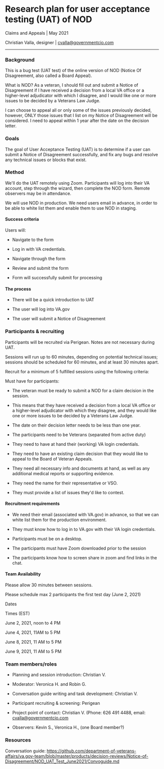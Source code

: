 Research plan for user acceptance testing (UAT) of NOD
======================================================

Claims and Appeals | May 2021

Christian Valla, designer | <cvalla@governmentcio.com>

* * * * *

### Background

This is a bug test (UAT test) of the online version of NOD (Notice Of Disagreement, also called a Board Appeal). 

What is NOD? As a veteran, I should fill out and submit a Notice of Disagreement if I have received a decision from a local VA office or a higher-level adjudicator with which I disagree, and I would like one or more issues to be decided by a Veterans Law Judge. 

I can choose to appeal all or only some of the issues previously decided, however, ONLY those issues that I list on my Notice of Disagreement will be considered. I need to appeal within 1 year after the date on the decision letter.

### Goals

The goal of User Acceptance Testing (UAT) is to determine if a user can submit a Notice of Disagreement successfully, and fix any bugs and resolve any technical issues or blocks that exist.  

### Method

We'll do the UAT remotely using Zoom. Participants will log into their VA account, step through the wizard, then complete the NOD form. Remote observers may be in attendance. 

We will use NOD in production. We need users email in advance, in order to be able to white list them and enable them to use NOD in staging.

#### Success criteria

Users will:

-   Navigate to the form

-   Log in with VA credentials.

-   Navigate through the form

-   Review and submit the form

-   Form will successfully submit for processing

#### The process

-   There will be a quick introduction to UAT

-   The user will log into VA.gov

-   The user will submit a Notice of Disagreement

### Participants & recruiting

Participants will be recruited via Perigean. Notes are not necessary during UAT.

Sessions will run up to 60 minutes, depending on potential technical issues; sessions should be scheduled for 60 minutes, and at least 30 minutes apart.

Recruit for a minimum of 5 fulfilled sessions using the following criteria:

Must have for participants:

-   The veteran must be ready to submit a NOD for a claim decision in the session.

-   This means that they have received a decision from a local VA office or a higher-level adjudicator with which they disagree, and they would like one or more issues to be decided by a Veterans Law Judge. 

-   The date on their decision letter needs to be less than one year.

-   The participants need to be Veterans (separated from active duty) 

-   They need to have at hand their (working) VA login credentials.

-   They need to have an existing claim decision that they would like to appeal to the Board of Veteran Appeals.

-   They need all necessary info and documents at hand, as well as any additional medical reports or supporting evidence.

-   They need the name for their representative or VSO. 

-   They must provide a list of issues they'd like to contest.

#### Recruitment requirements

-   We need their email (associated with VA.gov) in advance, so that we can white list them for the production environment.

-   They must know how to log in to VA.gov with their VA login credentials. 

-   Participants must be on a desktop. 

-   The participants must have Zoom downloaded prior to the session

-   The participants know how to screen share in zoom and find links in the chat.

#### Team Availability

Please allow 30 minutes between sessions.

Please schedule max 2 participants the first test day (June 2, 2021)


Dates

Times (EST)

June 2, 2021, noon to 4 PM

June 4, 2021, 11AM to 5 PM

June 8, 2021, 11 AM to 5 PM

June 9, 2021, 11 AM to 5 PM

 

### Team members/roles

-   Planning and session introduction: Christian V.

-   Moderator: Veronica H. and Robin G.

-   Conversation guide writing and task development: Christian V.

-   Participant recruiting & screening: Perigean

-   Project point of contact: Christian V. (Phone: 626 491 4488, email: cvalla@governmentcio.com

-   Observers: Kevin S., Veronica H., (one Board member?)

### Resources

Conversation guide: https://github.com/department-of-veterans-affairs/va.gov-team/blob/master/products/decision-reviews/Notice-of-Disagreement/NOD_UAT_Test_June2021/Convoguide.md

